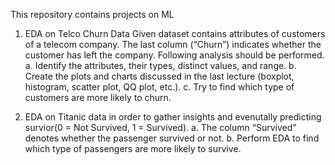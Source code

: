 This repository contains projects on ML
1. EDA on Telco Churn Data
Given dataset contains attributes of customers of a telecom company. The last column (“Churn”) indicates whether the customer has left the company. Following analysis should be performed.
a. Identify the attributes, their types, distinct values, and range.
b. Create the plots and charts discussed in the last lecture (boxplot, histogram, scatter plot, QQ plot, etc.).
c. Try to find which type of customers are more likely to churn.

2. EDA on Titanic data in order to gather insights and evenutally predicting survior(0 = Not Survived, 1 = Survived). 
   a. The column “Survived” denotes whether the passenger survived or not.
   b. Perform EDA to find which type of passengers are more likely to survive.
   
